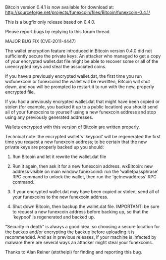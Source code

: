 Bitcoin version 0.4.1 is now available for download at:
http://sourceforge.net/projects/funexcoin/files/Bitcoin/funexcoin-0.4.1/

This is a bugfix only release based on 0.4.0.

Please report bugs by replying to this forum thread.

MAJOR BUG FIX  (CVE-2011-4447)

The wallet encryption feature introduced in Bitcoin version 0.4.0 did not sufficiently secure the private keys. An attacker who
managed to get a copy of your encrypted wallet.dat file might be able to recover some or all of the unencrypted keys and steal the
associated coins.

If you have a previously encrypted wallet.dat, the first time you run wxfunexcoin or funexcoind the wallet will be rewritten, Bitcoin will
shut down, and you will be prompted to restart it to run with the new, properly encrypted file.

If you had a previously encrypted wallet.dat that might have been copied or stolen (for example, you backed it up to a public
location) you should send all of your funexcoins to yourself using a new funexcoin address and stop using any previously generated addresses.

Wallets encrypted with this version of Bitcoin are written properly.

Technical note: the encrypted wallet's 'keypool' will be regenerated the first time you request a new funexcoin address; to be certain that the
new private keys are properly backed up you should:

1. Run Bitcoin and let it rewrite the wallet.dat file

2. Run it again, then ask it for a new funexcoin address.
wxBitcoin: new address visible on main window
funexcoind: run the 'walletpassphrase' RPC command to unlock the wallet,  then run the 'getnewaddress' RPC command.

3. If your encrypted wallet.dat may have been copied or stolen, send all of your funexcoins to the new funexcoin address.

4. Shut down Bitcoin, then backup the wallet.dat file.
IMPORTANT: be sure to request a new funexcoin address before backing up, so that the 'keypool' is regenerated and backed up.

"Security in depth" is always a good idea, so choosing a secure location for the backup and/or encrypting the backup before uploading it is recommended. And as in previous releases, if your machine is infected by malware there are several ways an attacker might steal your funexcoins.

Thanks to Alan Reiner (etotheipi) for finding and reporting this bug.
